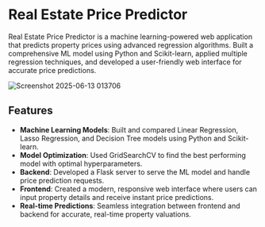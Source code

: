 # Real Estate Price Predictor

Real Estate Price Predictor is a machine learning-powered web application that predicts property prices using advanced regression algorithms. Built a comprehensive ML model using Python and Scikit-learn, applied multiple regression techniques, and developed a user-friendly web interface for accurate price predictions.

![Screenshot 2025-06-13 013706](https://github.com/user-attachments/assets/c12ae9d5-a144-4d19-8abe-3a02dc04dfbe)


## Features

- **Machine Learning Models**: Built and compared Linear Regression, Lasso Regression, and Decision Tree models using Python and Scikit-learn.
- **Model Optimization**: Used GridSearchCV to find the best performing model with optimal hyperparameters.
- **Backend**: Developed a Flask server to serve the ML model and handle price prediction requests.
- **Frontend**: Created a modern, responsive web interface where users can input property details and receive instant price predictions.
- **Real-time Predictions**: Seamless integration between frontend and backend for accurate, real-time property valuations.
